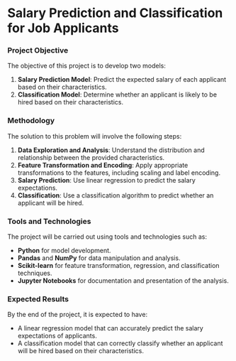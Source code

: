 # Salary Prediction and Classification for Job Applicants

### Project Objective

The objective of this project is to develop two models:

1. **Salary Prediction Model**: Predict the expected salary of each applicant based on their characteristics.
2. **Classification Model**: Determine whether an applicant is likely to be hired based on their characteristics.

### Methodology

The solution to this problem will involve the following steps:

1. **Data Exploration and Analysis**: Understand the distribution and relationship between the provided characteristics.
2. **Feature Transformation and Encoding**: Apply appropriate transformations to the features, including scaling and label encoding.
3. **Salary Prediction**: Use linear regression to predict the salary expectations.
4. **Classification**: Use a classification algorithm to predict whether an applicant will be hired.

### Tools and Technologies

The project will be carried out using tools and technologies such as:

- **Python** for model development.
- **Pandas** and **NumPy** for data manipulation and analysis.
- **Scikit-learn** for feature transformation, regression, and classification techniques.
- **Jupyter Notebooks** for documentation and presentation of the analysis.

### Expected Results

By the end of the project, it is expected to have:

- A linear regression model that can accurately predict the salary expectations of applicants.
- A classification model that can correctly classify whether an applicant will be hired based on their characteristics.
